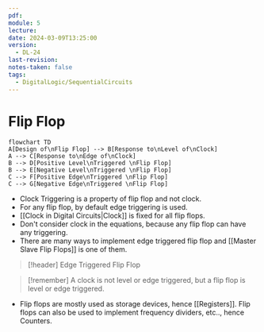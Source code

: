 ```yaml
---
pdf: 
module: 5
lecture: 
date: 2024-03-09T13:25:00
version:
  - DL-24
last-revision: 
notes-taken: false
tags:
  - DigitalLogic/SequentialCircuits
---
```

# Flip Flop


```mermaid
flowchart TD
A[Design of\nFlip Flop] --> B[Response to\nLevel of\nClock]
A --> C[Response to\nEdge of\nClock]
B --> D[Positive Level\nTriggered \nFlip Flop]
B --> E[Negative Level\nTriggered \nFlip Flop]
C --> F[Positive Edge\nTriggered \nFlip Flop]
C --> G[Negative Edge\nTriggered \nFlip Flop]
```


- Clock Triggering is a property of flip flop and not clock.
- For any flip flop, by default edge triggering is used.
- [[Clock in Digital Circuits|Clock]] is fixed for all flip flops.
- Don't consider clock in the equations, because any flip flop can have any triggering.
- There are many ways to implement edge triggered flip flop and [[Master Slave Flip Flops]] is one of them.


> [!header] Edge Triggered Flip Flop




> [!remember] 
> A clock is not level or edge triggered, but a flip flop is level or edge triggered.

- Flip flops are mostly used as storage devices, hence [[Registers]]. Flip flops can also be used to implement frequency dividers, etc.., hence Counters.